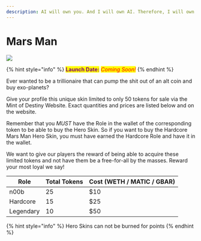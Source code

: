```yaml
---
description: AI will own you. And I will own AI. Therefore, I will own you.
---
```


# Mars Man

![](../../.gitbook/assets/skin-mars\_man.jpg)

{% hint style="info" %}
<mark style="color:purple;">**Launch Date:**</mark> _<mark style="color:red;">Coming Soon!</mark>_
{% endhint %}

Ever wanted to be a trillionaire that can pump the shit out of an alt coin and buy exo-planets?&#x20;

Give your profile this unique skin limited to only 50 tokens for sale via the Mint of Destiny Website. Exact quantities and prices are listed below and on the website.

Remember that you _MUST_ have the Role in the wallet of the corresponding token to be able to buy the Hero Skin. So if you want to buy the Hardcore Mars Man Hero Skin, you must have earned the Hardcore Role and have it in the wallet.

We want to give our players the reward of being able to acquire these limited tokens and not have them be a free-for-all by the masses. Reward your most loyal we say!

| Role      | Total Tokens | Cost (WETH / MATIC / GBAR) |
| --------- | ------------ | -------------------------- |
| n00b      | 25           | $10                        |
| Hardcore  | 15           | $25                        |
| Legendary | 10           | $50                        |

{% hint style="info" %}
Hero Skins can not be burned for points
{% endhint %}

